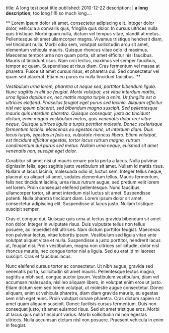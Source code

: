 title: A long test post title
published: 2010-12-22
description: |
    **a long description,**
    too long !!!!!
    so much long....

**
Lorem ipsum dolor sit amet, consectetur adipiscing elit. Integer dolor dolor, vehicula a convallis quis, fringilla quis dolor. In cursus ultrices nulla quis tristique. Morbi quam nulla, dictum vel tempus vitae, blandit at metus. Pellentesque sit amet ullamcorper magna. Vivamus tristique hendrerit diam, vel tincidunt nulla. Morbi odio sem, volutpat sollicitudin arcu sit amet, elementum vehicula mauris. Quisque rhoncus vitae odio id maximus. Maecenas tempor urna non quam porta, sit amet efficitur nisl faucibus. Mauris ut tincidunt risus. Nam orci lectus, maximus vel semper faucibus, tempor ac quam. Suspendisse at risus diam. Cras fermentum vel massa at pharetra. Fusce sit amet cursus risus, et pharetra dui. Sed consectetur vel quam sed placerat. Etiam eu purus eu nulla tincidunt faucibus.
**

*Vestibulum urna lorem, pharetra ut neque sed, porttitor bibendum ligula. Nunc sagittis in elit ac feugiat. Morbi volutpat, est vitae interdum mattis, urna ligula dapibus ex, nec mattis magna turpis a enim. Ut fringilla est a ultricies eleifend. Phasellus feugiat eget purus sed lacinia. Aliquam efficitur nisl nec ipsum placerat, sed bibendum magna suscipit. Sed pellentesque mauris quis interdum pharetra. Quisque consequat, justo ac tincidunt dictum, enim magna vestibulum metus, quis venenatis dolor orci vitae neque. Quisque ultrices ligula a turpis porttitor molestie. Donec scelerisque fermentum lacinia. Maecenas eu egestas nunc, ut interdum diam. Duis lacus turpis, egestas in felis eu, vulputate rhoncus libero. Etiam volutpat, est tincidunt efficitur egestas, tortor lacus rutrum magna, rutrum condimentum dui purus sed metus. Nullam urna neque, euismod sit amet venenatis non, suscipit eget dolor.*

Curabitur sit amet nisi ut mauris ornare porta porta a lacus. Nulla pulvinar dignissim felis, eget sagittis justo vestibulum sit amet. Nullam id mattis risus. Nullam ut lacus lacinia, malesuada odio id, luctus sem. Integer tellus neque, placerat eu aliquet sit amet, sodales elementum tellus. Mauris fermentum, felis nec tincidunt lacinia, urna risus rutrum augue, sed pretium velit lorem vel lorem. Proin consequat eleifend pellentesque. Nunc faucibus ullamcorper tortor, sit amet interdum nisl luctus sit amet. Suspendisse potenti. Nulla pharetra tincidunt diam. Lorem ipsum dolor sit amet, consectetur adipiscing elit. Suspendisse at lacus justo. Nullam tristique suscipit semper.

Cras et congue dui. Quisque quis urna at lectus gravida bibendum sit amet non dolor. Integer in vulputate risus. Duis vulputate tellus non tellus posuere, ac imperdiet elit ultrices. Nam dictum porttitor feugiat. Maecenas non pulvinar lectus, vitae lobortis ipsum. Vestibulum sed ligula vitae ante volutpat aliquet vitae et nulla. Suspendisse a justo porttitor, hendrerit lacus at, feugiat nisi. Proin vestibulum, magna non ultrices sollicitudin, dolor nisl rhoncus mauris, nec congue tortor nisl a ligula. Sed eu erat id mi laoreet suscipit. Cras et faucibus lacus.

Nunc eleifend cursus tortor ac consectetur. Ut nibh augue, gravida sed venenatis porta, sollicitudin sit amet mauris. Pellentesque lectus magna, sagittis a nibh sed, congue auctor ipsum. Vestibulum vestibulum, diam vel accumsan malesuada, nisl leo aliquam libero, in volutpat enim eros ut justo. Etiam dictum sem sed lorem volutpat, ut molestie augue consectetur. Donec aliquam, enim ut vehicula pharetra, diam diam gravida mauris, eu egestas sem nibh eget nunc. Proin volutpat ornare pharetra. Cras dictum sapien sit amet quam aliquam suscipit. Donec facilisis cursus fermentum. Duis non consequat justo, sit amet euismod risus. Sed sit amet tristique eros. Morbi at lacus quis nulla tincidunt varius. Morbi sollicitudin mi non egestas ultrices. Nulla accumsan dictum nisl non posuere. Praesent vehicula in enim in feugiat. 
